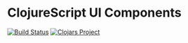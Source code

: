 # ClojureScript UI Components 

[![Build Status](https://travis-ci.org/micro-business/ClojureScriptUIComponents.png)](https://travis-ci.org/micro-business/ClojureScriptUIComponents)
[![Clojars Project](https://img.shields.io/clojars/v/org.microbusiness/uicomponents.svg)](https://clojars.org/org.microbusiness/uicomponents)
